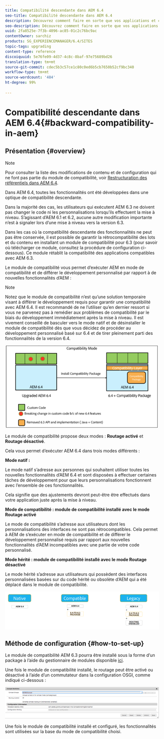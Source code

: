 ```yaml
---
title: Compatibilité descendante dans AEM 6.4
seo-title: Compatibilité descendante dans AEM 6.4
description: Découvrez comment faire en sorte que vos applications et configurations restent compatibles avec AEM 6.4
seo-description: Découvrez comment faire en sorte que vos applications et configurations restent compatibles avec AEM 6.4
uuid: 2fa8525e-7f3b-4096-ac85-01c2c76bc9ac
contentOwner: sarchiz
products: SG_EXPERIENCEMANAGER/6.4/SITES
topic-tags: upgrading
content-type: reference
discoiquuid: 5e76fe09-4d37-4c8c-8baf-97e75689bd26
translation-type: tm+mt
source-git-commit: cdec5b3c57ce1c80c0ed6b5cb7650b52cf9bc340
workflow-type: tm+mt
source-wordcount: '484'
ht-degree: 99%

---
```



# Compatibilité descendante dans AEM 6.4{#backward-compatibility-in-aem}

## Présentation {#overview}

>[!NOTE]
>
>Pour consulter la liste des modifications de contenu et de configuration qui ne font pas partie du module de compatibilité, voir [Restructuration des référentiels dans AEM 6.4](/help/sites-deploying/repository-restructuring.md).

Dans AEM 6.4, toutes les fonctionnalités ont été développées dans une optique de compatibilité descendante.

Dans la majorité des cas, les utilisateurs qui exécutent AEM 6.3 ne doivent pas changer le code ni les personnalisations lorsqu’ils effectuent la mise à niveau. S’agissant d’AEM 6.1 et 6.2, aucune autre modification importante n’est à signaler lors d’une mise à niveau vers la version 6.3.

Dans les cas où la compatibilité descendante des fonctionnalités ne peut pas être conservée, il est possible de garantir la rétrocompatibilité des lots et du contenu en installant un module de compatibilité pour 6.3 (pour savoir où télécharger ce module, consultez la procédure de configuration ci-dessous). Ce module rétablit la compatibilité des applications compatibles avec AEM 6.3.

Le module de compatibilité vous permet d’exécuter AEM en mode de compatibilité et de différer le développement personnalisé par rapport à de nouvelles fonctionnalités d’AEM :

>[!NOTE]
>
>Notez que le module de compatibilité n’est qu’une solution temporaire visant à différer le développement requis pour garantir une compatibilité avec AEM 6.4. Il est recommandé de ne l’utiliser qu’en dernier ressort si vous ne parvenez pas à remédier aux problèmes de compatibilité par le biais du développement immédiatement après la mise à niveau. Il est vivement conseillé de basculer vers le mode natif et de désinstaller le module de compatibilité dès que vous décidez de procéder au développement personnalisé basé sur 6.4 et de tirer pleinement parti des fonctionnalités de la version 6.4.

![screen_shot_2018-04-05at43339pm](assets/screen_shot_2018-04-05at43339pm.png)

Le module de compatibilité propose deux modes : **Routage activé** et **Routage désactivé**.

Cela vous permet d’exécuter AEM 6.4 dans trois modes différents :

**Mode natif :**

Le mode natif s’adresse aux personnes qui souhaitent utiliser toutes les nouvelles fonctionnalités d’AEM 6.4 et sont disposées à effectuer certaines tâches de développement pour que leurs personnalisations fonctionnent avec l’ensemble de ces fonctionnalités.

Cela signifie que des ajustements devront peut-être être effectués dans votre application juste après la mise à niveau.

**Mode de compatibilité : module de compatibilité installé avec le mode Routage activé**

Le mode de compatibilité s’adresse aux utilisateurs dont les personnalisations des interfaces ne sont pas rétrocompatibles. Cela permet à AEM de s’exécuter en mode de compatibilité et de différer le développement personnalisé requis par rapport aux nouvelles fonctionnalités d’AEM incompatibles avec une partie de votre code personnalisé.

**Mode hérité : module de compatibilité installé avec le mode Routage désactivé**

Le mode hérité s’adresse aux utilisateurs qui possèdent des interfaces personnalisées basées sur du code hérité ou obsolète d’AEM qui a été déplacé dans le module de compatibilité.

![image2018-2-12_23-58-37](assets/image2018-2-12_23-58-37.png)

## Méthode de configuration {#how-to-set-up}

Le module de compatibilité AEM 6.3 pourra être installé sous la forme d’un package à l’aide du gestionnaire de modules disponible [ici](https://www.adobeaemcloud.com/content/marketplace/marketplaceProxy.html?packagePath=/content/companies/public/adobe/packages/cq640/compatpack/aem-compat-cq64-to-cq63).

Une fois le module de compatibilité installé, le routage peut être activé ou désactivé à l’aide d’un commutateur dans la configuration OSGI, comme indiqué ci-dessous :

![screen_shot_2017-11-27at122421pm](assets/screen_shot_2017-11-27at122421pm.png)

Une fois le module de compatibilité installé et configuré, les fonctionnalités sont utilisées sur la base du mode de compatibilité choisi.
